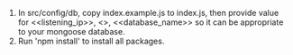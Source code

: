 1. In src/config/db, copy index.example.js to index.js, then provide value for <<listening_ip>>, <<port>>, <<database_name>> so it can be appropriate to your mongoose database.
2. Run 'npm install' to install all packages.

